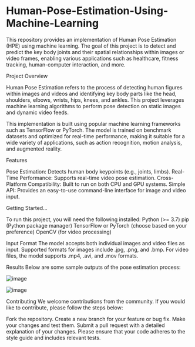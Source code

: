 # Human-Pose-Estimation-Using-Machine-Learning

This repository provides an implementation of Human Pose Estimation (HPE) using machine learning. The goal of this project is to detect and predict the key body joints and their spatial relationships within images or video frames, enabling various applications such as healthcare, fitness tracking, human-computer interaction, and more.

Project Overview

Human Pose Estimation refers to the process of detecting human figures within images and videos and identifying key body parts like the head, shoulders, elbows, wrists, hips, knees, and ankles. This project leverages machine learning algorithms to perform pose detection on static images and dynamic video feeds.

This implementation is built using popular machine learning frameworks such as TensorFlow or PyTorch. The model is trained on benchmark datasets and optimized for real-time performance, making it suitable for a wide variety of applications, such as action recognition, motion analysis, and augmented reality.

Features

Pose Estimation: Detects human body keypoints (e.g., joints, limbs).
Real-Time Performance: Supports real-time video pose estimation.
Cross-Platform Compatibility: Built to run on both CPU and GPU systems.
Simple API: Provides an easy-to-use command-line interface for image and video input.

Getting Started...

To run this project, you will need the following installed:
Python (>= 3.7)
pip (Python package manager)
TensorFlow or PyTorch (choose based on your preference)
OpenCV (for video processing)

Input Format
The model accepts both individual images and video files as input. Supported formats for images include .jpg, .png, and .bmp. For video files, the model supports .mp4, .avi, and .mov formats.

Results
Below are some sample outputs of the pose estimation process:

![image](https://github.com/user-attachments/assets/8e636384-621a-4b2a-af1d-a80dcca66d2c)

![image](https://github.com/user-attachments/assets/3f2b9f48-3e15-47df-aab1-4fa95738a13b)

Contributing
We welcome contributions from the community. If you would like to contribute, please follow the steps below:

Fork the repository.
Create a new branch for your feature or bug fix.
Make your changes and test them.
Submit a pull request with a detailed explanation of your changes.
Please ensure that your code adheres to the style guide and includes relevant tests.
